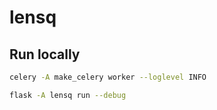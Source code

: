 # lensq

## Run locally

```sh
celery -A make_celery worker --loglevel INFO  

flask -A lensq run --debug
```
